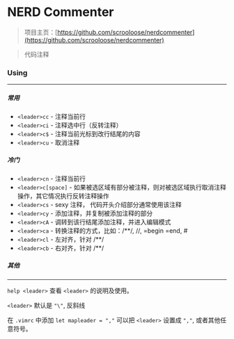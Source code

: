 NERD Commenter
==============

> 项目主页：[https://github.com/scrooloose/nerdcommenter](https://github.com/scrooloose/nerdcommenter)

> 代码注释

### Using
---------

##### 常用
- `<leader>cc`  - 注释当前行
- `<leader>ci`  - 注释选中行（反转注释）
- `<leader>c$`  - 注释当前光标到改行结尾的内容
- `<leader>cu`  - 取消注释

##### 冷门
- `<leader>cn`  - 注释当前行
- `<leader>c[space]`  - 如果被选区域有部分被注释，则对被选区域执行取消注释操作，其它情况执行反转注释操作
- `<leader>cs`  - sexy 注释， 代码开头介绍部分通常使用该注释
- `<leader>cy`  - 添加注释，并复制被添加注释的部分
- `<leader>cA`  - 调转到该行结尾添加注释，并进入编辑模式
- `<leader>ca`  - 转换注释的方式，比如：/**/, //, =begin =end, #
- `<leader>cl`  - 左对齐，针对 /**/
- `<leader>cb`  - 右对齐，针对 /**/

##### 其他
----------

`help <leader>` 查看 `<leader>` 的说明及使用。

`<leader>` 默认是 `"\"`, 反斜线

在 `.vimrc` 中添加 `let mapleader = ","` 可以把 `<leader>` 设置成 `","`, 或者其他任意符号。 


